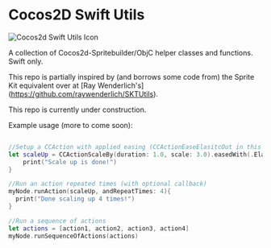 # Cocos2D Swift Utils #

![Cocos2d Swift Utils Icon](http://pontusarmini.com/content/images/2015/06/icon2.png)

A collection of Cocos2d-Spritebuilder/ObjC helper classes and functions. Swift only.

This repo is partially inspired by (and borrows some code from) the Sprite Kit equivalent over at [Ray Wenderlich's] (https://github.com/raywenderlich/SKTUtils).

This repo is currently under construction.

Example usage (more to come soon):

```swift

//Setup a CCAction with applied easing (CCActionEaseElasitcOut in this case) and a callback
let scaleUp = CCActionScaleBy(duration: 1.0, scale: 3.0).easedWith(.ElasticOut).thenRun {
    print("Scale up is done!")
}

//Run an action repeated times (with optional callback)
myNode.runAction(scaleUp, andRepeatTimes: 4){ 
  print("Done scaling up 4 times!")
}

//Run a sequence of actions 
let actions = [action1, action2, action3, action4]
myNode.runSequenceOfActions(actions)

```

